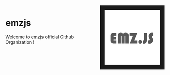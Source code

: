 
<img src="./profile.png" align="right" border="15px" height="175px" width="175px">

# emzjs 

Welcome to [emzjs](https://npmjs.com/emz) official Github Organization !
